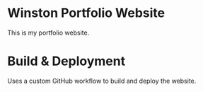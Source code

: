 # Winston Portfolio Website
This is my portfolio website. 

# Build & Deployment
Uses a custom GitHub workflow to build and deploy the website.
